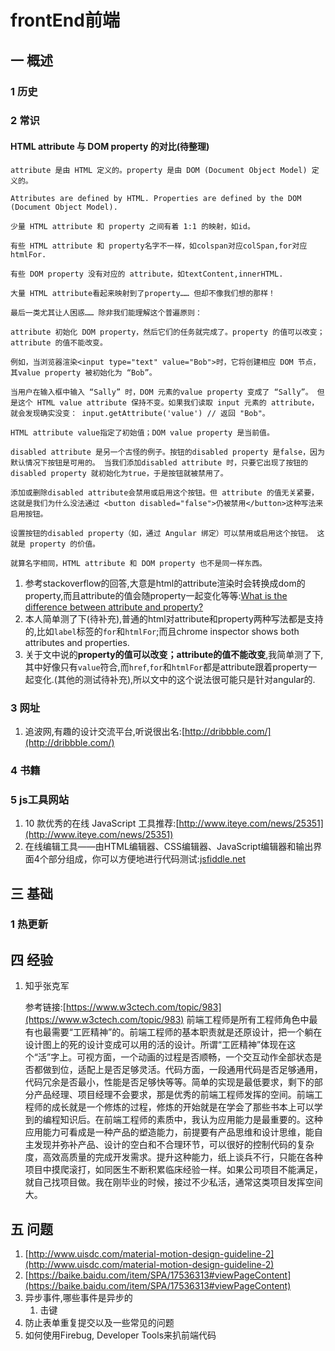 # frontEnd前端
## 一 概述
### 1 历史
### 2 常识
#### HTML attribute 与 DOM property 的对比(待整理)
```
attribute 是由 HTML 定义的。property 是由 DOM (Document Object Model) 定义的。

Attributes are defined by HTML. Properties are defined by the DOM (Document Object Model).

少量 HTML attribute 和 property 之间有着 1:1 的映射，如id。

有些 HTML attribute 和 property名字不一样，如colspan对应colSpan,for对应htmlFor.

有些 DOM property 没有对应的 attribute，如textContent,innerHTML.

大量 HTML attribute看起来映射到了property…… 但却不像我们想的那样！

最后一类尤其让人困惑…… 除非我们能理解这个普遍原则：

attribute 初始化 DOM property，然后它们的任务就完成了。property 的值可以改变；attribute 的值不能改变。

例如，当浏览器渲染<input type="text" value="Bob">时，它将创建相应 DOM 节点， 其value property 被初始化为 “Bob”。

当用户在输入框中输入 “Sally” 时，DOM 元素的value property 变成了 “Sally”。 但是这个 HTML value attribute 保持不变。如果我们读取 input 元素的 attribute，就会发现确实没变： input.getAttribute('value') // 返回 "Bob"。

HTML attribute value指定了初始值；DOM value property 是当前值。

disabled attribute 是另一个古怪的例子。按钮的disabled property 是false，因为默认情况下按钮是可用的。 当我们添加disabled attribute 时，只要它出现了按钮的disabled property 就初始化为true，于是按钮就被禁用了。

添加或删除disabled attribute会禁用或启用这个按钮。但 attribute 的值无关紧要，这就是我们为什么没法通过 <button disabled="false">仍被禁用</button>这种写法来启用按钮。

设置按钮的disabled property（如，通过 Angular 绑定）可以禁用或启用这个按钮。 这就是 property 的价值。

就算名字相同，HTML attribute 和 DOM property 也不是同一样东西。
```

1. 参考stackoverflow的回答,大意是html的attribute渲染时会转换成dom的property,而且attribute的值会随property一起变化等等:[What is the difference between attribute and property?](https://stackoverflow.com/questions/258469/what-is-the-difference-between-attribute-and-property)
2. 本人简单测了下(待补充),普通的html对attribute和property两种写法都是支持的,比如`label`标签的`for`和`htmlFor`;而且chrome inspector shows both attributes and properties.
3. 关于文中说的**property的值可以改变；attribute的值不能改变**,我简单测了下,其中好像只有`value`符合,而`href`,`for`和`htmlFor`都是attribute跟着property一起变化.(其他的测试待补充),所以文中的这个说法很可能只是针对angular的.
### 3 网址
1. 追波网,有趣的设计交流平台,听说很出名:[http://dribbble.com/](http://dribbble.com/)
### 4 书籍
### 5 js工具网站
1. 10 款优秀的在线 JavaScript 工具推荐:[http://www.iteye.com/news/25351](http://www.iteye.com/news/25351)
1. 在线编辑工具——由HTML编辑器、CSS编辑器、JavaScript编辑器和输出界面4个部分组成，你可以方便地进行代码测试:[jsfiddle.net](https://jsfiddle.net/)
## 三 基础
### 1 热更新
## 四 经验
1. 知乎张克军

    参考链接:[https://www.w3ctech.com/topic/983](https://www.w3ctech.com/topic/983)
    前端工程师是所有工程师角色中最有也最需要“工匠精神”的。前端工程师的基本职责就是还原设计，把一个躺在设计图上的死的设计变成可以用的活的设计。所谓“工匠精神”体现在这个“活”字上。可视方面，一个动画的过程是否顺畅，一个交互动作全部状态是否都做到位，适配上是否足够灵活。代码方面，一段通用代码是否足够通用，代码冗余是否最小，性能是否足够快等等。简单的实现是最低要求，剩下的部分产品经理、项目经理不会要求，那是优秀的前端工程师发挥的空间。前端工程师的成长就是一个修炼的过程，修炼的开始就是在学会了那些书本上可以学到的编程知识后。在前端工程师的素质中，我认为应用能力是最重要的。这种应用能力可看成是一种产品的塑造能力，前提要有产品思维和设计思维，能自主发现并弥补产品、设计的空白和不合理环节，可以很好的控制代码的复杂度，高效高质量的完成开发需求。提升这种能力，纸上谈兵不行，只能在各种项目中摸爬滚打，如同医生不断积累临床经验一样。如果公司项目不能满足，就自己找项目做。我在刚毕业的时候，接过不少私活，通常这类项目发挥空间大。
## 五 问题
1. [http://www.uisdc.com/material-motion-design-guideline-2](http://www.uisdc.com/material-motion-design-guideline-2)
2. [https://baike.baidu.com/item/SPA/17536313#viewPageContent](https://baike.baidu.com/item/SPA/17536313#viewPageContent)
3. 异步事件,哪些事件是异步的
    1. 击键
4. 防止表单重复提交以及一些常见的问题
5. 如何使用Firebug, Developer Tools来扒前端代码